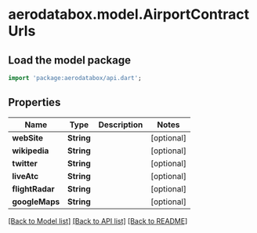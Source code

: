 # aerodatabox.model.AirportContractUrls

## Load the model package
```dart
import 'package:aerodatabox/api.dart';
```

## Properties
Name | Type | Description | Notes
------------ | ------------- | ------------- | -------------
**webSite** | **String** |  | [optional] 
**wikipedia** | **String** |  | [optional] 
**twitter** | **String** |  | [optional] 
**liveAtc** | **String** |  | [optional] 
**flightRadar** | **String** |  | [optional] 
**googleMaps** | **String** |  | [optional] 

[[Back to Model list]](../README.md#documentation-for-models) [[Back to API list]](../README.md#documentation-for-api-endpoints) [[Back to README]](../README.md)


